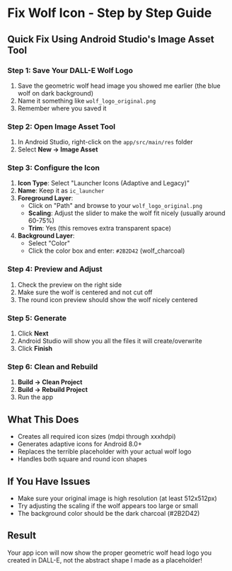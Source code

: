 # Fix Wolf Icon - Step by Step Guide

## Quick Fix Using Android Studio's Image Asset Tool

### Step 1: Save Your DALL-E Wolf Logo
1. Save the geometric wolf head image you showed me earlier (the blue wolf on dark background)
2. Name it something like `wolf_logo_original.png`
3. Remember where you saved it

### Step 2: Open Image Asset Tool
1. In Android Studio, right-click on the `app/src/main/res` folder
2. Select **New → Image Asset**

### Step 3: Configure the Icon
1. **Icon Type**: Select "Launcher Icons (Adaptive and Legacy)"
2. **Name**: Keep it as `ic_launcher`
3. **Foreground Layer**:
   - Click on "Path" and browse to your `wolf_logo_original.png`
   - **Scaling**: Adjust the slider to make the wolf fit nicely (usually around 60-75%)
   - **Trim**: Yes (this removes extra transparent space)
4. **Background Layer**:
   - Select "Color"
   - Click the color box and enter: `#2B2D42` (wolf_charcoal)

### Step 4: Preview and Adjust
1. Check the preview on the right side
2. Make sure the wolf is centered and not cut off
3. The round icon preview should show the wolf nicely centered

### Step 5: Generate
1. Click **Next**
2. Android Studio will show you all the files it will create/overwrite
3. Click **Finish**

### Step 6: Clean and Rebuild
1. **Build → Clean Project**
2. **Build → Rebuild Project**
3. Run the app

## What This Does
- Creates all required icon sizes (mdpi through xxxhdpi)
- Generates adaptive icons for Android 8.0+
- Replaces the terrible placeholder with your actual wolf logo
- Handles both square and round icon shapes

## If You Have Issues
- Make sure your original image is high resolution (at least 512x512px)
- Try adjusting the scaling if the wolf appears too large or small
- The background color should be the dark charcoal (#2B2D42)

## Result
Your app icon will now show the proper geometric wolf head logo you created in DALL-E, not the abstract shape I made as a placeholder!